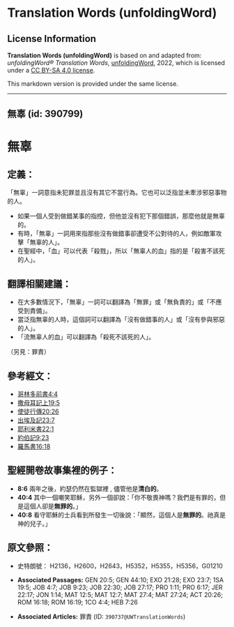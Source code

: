 # Translation Words (unfoldingWord)

## License Information

**Translation Words (unfoldingWord)** is based on and adapted from: _unfoldingWord® Translation Words_, [unfoldingWord](https://unfoldingword.org/utw), 2022, which is licensed under a [CC BY-SA 4.0 license](https://creativecommons.org/licenses/by-sa/4.0/legalcode.en).

This markdown version is provided under the same license.



--------------------------------

## 無辜 (id: 390799)

無辜
==

定義：
---

「無辜」一詞意指未犯罪並且沒有其它不當行為。它也可以泛指並未牽涉邪惡事物的人。

* 如果一個人受到做錯某事的指控，但他並沒有犯下那個錯誤，那麼他就是無辜的。
* 有時，「無辜」一詞用來指那些沒有做錯事卻遭受不公對待的人，例如敵軍攻擊「無辜的人」。
* 在聖經中，「血」可以代表「殺戮」，所以「無辜人的血」指的是「殺害不該死的人」。

翻譯相關建議：
-------

* 在大多數情況下，「無辜」一詞可以翻譯為「無罪」或「無負責的」或「不應受到責備」。
* 當泛指無辜的人時，這個詞可以翻譯為「沒有做錯事的人」或「沒有參與邪惡的人」。
* 「流無辜人的血」可以翻譯為「殺死不該死的人」。

（另見：罪責）

參考經文：
-----

* [哥林多前書4:4](https://ref.ly/1Cor4:4)
* [撒母耳記上19:5](https://ref.ly/1Sam19:5)
* [使徒行傳20:26](https://ref.ly/Acts20:26)
* [出埃及記23:7](https://ref.ly/Exod23:7)
* [耶利米書22](https://ref.ly/Jer22:17)[:](https://ref.ly/Exod23:7)[1](https://ref.ly/Jer22:17)
* [約伯記9](https://ref.ly/Job9:23)[:](https://ref.ly/Exod23:7)[23](https://ref.ly/Job9:23)
* [羅馬書16](https://ref.ly/Rom16:18)[:](https://ref.ly/Exod23:7)[18](https://ref.ly/Rom16:18)

聖經開卷故事集裡的例子：
------------

* **8:6** 兩年之後，約瑟仍然在監獄裡 , 儘管他是**清白的**。
* **40:4** 其中一個嘲笑耶穌，另外一個卻說：「你不敬畏神嗎？我們是有罪的，但是這個人卻是**無罪的**。」
* **40:8** 看守耶穌的士兵看到所發生一切後說：「顯然，這個人是**無罪的**。祂真是神的兒子。」

原文參照：
-----

* 史特朗號： H2136，H2600，H2643，H5352，H5355，H5356，G01210

* **Associated Passages:** GEN 20:5; GEN 44:10; EXO 21:28; EXO 23:7; 1SA 19:5; JOB 4:7; JOB 9:23; JOB 22:30; JOB 27:17; PRO 1:11; PRO 6:17; JER 22:17; JON 1:14; MAT 12:5; MAT 12:7; MAT 27:4; MAT 27:24; ACT 20:26; ROM 16:18; ROM 16:19; 1CO 4:4; HEB 7:26
* **Associated Articles:** 罪責 (ID: `390737@UWTranslationWords`)

